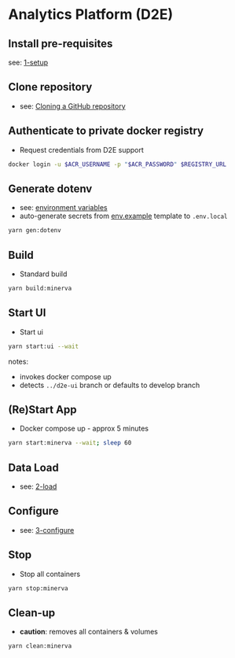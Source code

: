 # Analytics Platform (D2E)

## Install pre-requisites
see: [1-setup](docs/1-setup/README.md)

## Clone repository
- see: [Cloning a GitHub repository](https://docs.github.com/en/repositories/creating-and-managing-repositories/cloning-a-repository)

## Authenticate to private docker registry
- Request credentials from D2E support
```bash
docker login -u $ACR_USERNAME -p "$ACR_PASSWORD" $REGISTRY_URL
```

## Generate dotenv
- see: [environment variables](docs/1-setup/environment-variables.md)
- auto-generate secrets from [env.example](env.example) template to `.env.local`
```bash
yarn gen:dotenv
```

## Build
- Standard build
```bash
yarn build:minerva
```

## Start UI
- Start ui
```bash
yarn start:ui --wait
```
notes:
- invokes docker compose up
- detects `../d2e-ui` branch or defaults to develop branch

## (Re)Start App
- Docker compose up - approx 5 minutes
```bash
yarn start:minerva --wait; sleep 60
```

## Data Load
- see: [2-load](docs/2-load)

## Configure
- see: [3-configure](docs/3-configure)

## Stop
- Stop all containers
```bash
yarn stop:minerva
```

## Clean-up
- **caution**: removes all containers & volumes
```bash
yarn clean:minerva
```
